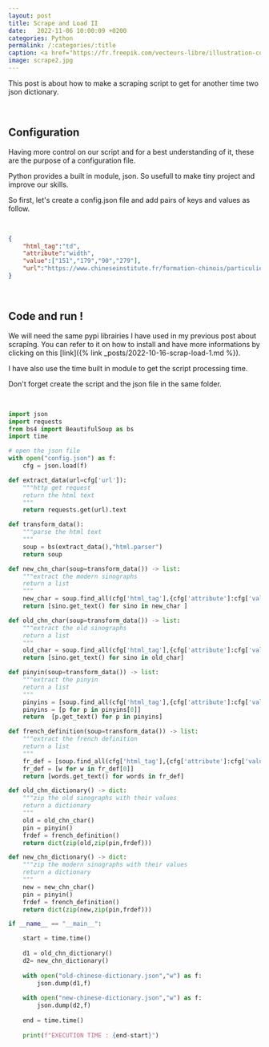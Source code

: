 ```yaml
---
layout: post
title: Scrape and Load II
date:   2022-11-06 10:00:09 +0200
categories: Python
permalink: /:categories/:title
caption: <a href="https://fr.freepik.com/vecteurs-libre/illustration-concept-abstrait-traducteur-numerique_12291007.htm#query=dictionary&position=8&from_view=search&track=sph">Image by vectorjuice</a> on Freepik
image: scrape2.jpg
---
```

This post is about how to make a scraping script to get for another time two json dictionary.

<br>

## Configuration

Having more control on our script and for a best understanding of it, these are the purpose of a configuration file.

Python provides a built in module, json. So usefull to make tiny project and improve our skills.

So first, let's create a config.json file and add pairs of keys and values as follow.

<br>

```json
{
    "html_tag":"td",
    "attribute":"width",
    "value":["151","179","90","279"],
    "url":"https://www.chineseinstitute.fr/formation-chinois/particuliers/cours-de-chinois-adultes/preparation-hsk-bct/hsk-test-de-niveau-de-chinois/hsk-niveau-1/hsk-1-vocabulaire-a-connaitre/"
}
```

<br>

## Code and run !

We will need the same pypi librairies I have used in my previous post about scrapîng.
You can refer to it on how to install and have more informations by clicking on this [link]({% link _posts/2022-10-16-scrap-load-1.md %}).

I have also use the time built in module to get the script processing time.

Don't forget create the script and the json file in the same folder.

<br>

```python
import json
import requests
from bs4 import BeautifulSoup as bs
import time

# open the json file
with open("config.json") as f:
    cfg = json.load(f)

def extract_data(url=cfg['url']):
    """http get request
    return the html text
    """
    return requests.get(url).text

def transform_data():
    """parse the html text
    """
    soup = bs(extract_data(),"html.parser")
    return soup

def new_chn_char(soup=transform_data()) -> list:
    """extract the modern sinographs
    return a list
    """
    new_char = soup.find_all(cfg['html_tag'],{cfg['attribute']:cfg['value'][0]})
    return [sino.get_text() for sino in new_char ]

def old_chn_char(soup=transform_data()) -> list:
    """extract the old sinographs
    return a list
    """
    old_char = soup.find_all(cfg['html_tag'],{cfg['attribute']:cfg['value'][1]})
    return [sino.get_text() for sino in old_char]

def pinyin(soup=transform_data()) -> list:
    """extract the pinyin
    return a list
    """
    pinyins = [soup.find_all(cfg['html_tag'],{cfg['attribute']:cfg['value'][2]})]
    pinyins = [p for p in pinyins[0]]
    return  [p.get_text() for p in pinyins]

def french_definition(soup=transform_data()) -> list:
    """extract the french definition
    return a list
    """
    fr_def = [soup.find_all(cfg['html_tag'],{cfg['attribute']:cfg['value'][3]})]
    fr_def = [w for w in fr_def[0]]
    return [words.get_text() for words in fr_def]

def old_chn_dictionary() -> dict:
    """zip the old sinographs with their values
    return a dictionary
    """
    old = old_chn_char()
    pin = pinyin()
    frdef = french_definition()
    return dict(zip(old,zip(pin,frdef)))

def new_chn_dictionary() -> dict:
    """zip the modern sinographs with their values
    return a dictionary
    """
    new = new_chn_char()
    pin = pinyin()
    frdef = french_definition()
    return dict(zip(new,zip(pin,frdef)))

if __name__ == "__main__":

    start = time.time()
    
    d1 = old_chn_dictionary()
    d2= new_chn_dictionary()
    
    with open("old-chinese-dictionary.json","w") as f:
        json.dump(d1,f)
    
    with open("new-chinese-dictionary.json","w") as f:
        json.dump(d2,f)
    
    end = time.time()
    
    print(f"EXECUTION TIME : {end-start}")
```